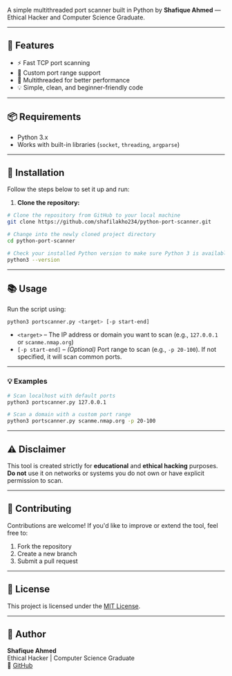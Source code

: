 A simple multithreaded port scanner built in Python by **Shafique Ahmed** — Ethical Hacker and Computer Science Graduate.

---

## 🚀 Features

- ⚡ Fast TCP port scanning  
- 🎯 Custom port range support  
- 🧵 Multithreaded for better performance  
- 💡 Simple, clean, and beginner-friendly code  

---

## 📦 Requirements

- Python 3.x  
- Works with built-in libraries (`socket`, `threading`, `argparse`)

---

## 📂 Installation

Follow the steps below to set it up and run:

1. **Clone the repository:**
```bash
# Clone the repository from GitHub to your local machine
git clone https://github.com/shafilakho234/python-port-scanner.git

# Change into the newly cloned project directory
cd python-port-scanner

# Check your installed Python version to make sure Python 3 is available
python3 --version
```
---

## 📚 Usage

Run the script using:

```bash
python3 portscanner.py <target> [-p start-end]
```

- `<target>` – The IP address or domain you want to scan (e.g., `127.0.0.1` or `scanme.nmap.org`)
- `[-p start-end]` – *(Optional)* Port range to scan (e.g., `-p 20-100`). If not specified, it will scan common ports.

---

### 💡 Examples

```bash
# Scan localhost with default ports
python3 portscanner.py 127.0.0.1

# Scan a domain with a custom port range
python3 portscanner.py scanme.nmap.org -p 20-100
```
---

## ⚠️ Disclaimer

This tool is created strictly for **educational** and **ethical hacking** purposes.  
**Do not** use it on networks or systems you do not own or have explicit permission to scan.

---

## 🙌 Contributing

Contributions are welcome! If you'd like to improve or extend the tool, feel free to:

1. Fork the repository
2. Create a new branch
3. Submit a pull request

---

## 🧾 License

This project is licensed under the [MIT License](LICENSE).

---

## 👤 Author

**Shafique Ahmed**  
Ethical Hacker | Computer Science Graduate  
🔗 [GitHub](https://github.com/shafilakho234)


